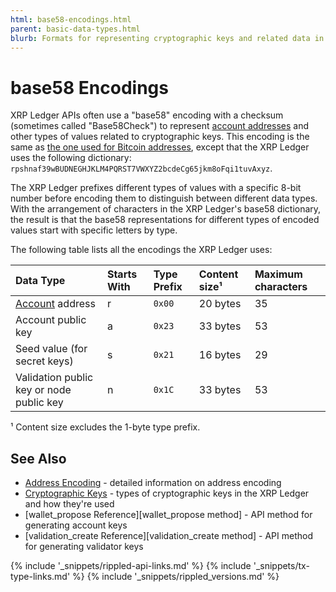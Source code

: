 ```yaml
---
html: base58-encodings.html
parent: basic-data-types.html
blurb: Formats for representing cryptographic keys and related data in base58 format.
---
```


# base58 Encodings

XRP Ledger APIs often use a "base58" encoding with a checksum (sometimes called "Base58Check") to represent [account addresses](accounts.html#addresses) and other types of values related to cryptographic keys. This encoding is the same as [the one used for Bitcoin addresses](https://en.bitcoin.it/wiki/Base58Check_encoding), except that the XRP Ledger uses the following dictionary: `rpshnaf39wBUDNEGHJKLM4PQRST7VWXYZ2bcdeCg65jkm8oFqi1tuvAxyz`.

The XRP Ledger prefixes different types of values with a specific 8-bit number before encoding them to distinguish between different data types. With the arrangement of characters in the XRP Ledger's base58 dictionary, the result is that the base58 representations for different types of encoded values start with specific letters by type.

The following table lists all the encodings the XRP Ledger uses:

| Data Type                                | Starts With | Type Prefix | Content size¹ | Maximum characters |
|:---------------------------------------- |:----------- |:----------- |:------------- |:------------------ |
| [Account][] address                      | r           | `0x00`      | 20 bytes      | 35                 |
| Account public key                       | a           | `0x23`      | 33 bytes      | 53                 |
| Seed value (for secret keys)             | s           | `0x21`      | 16 bytes      | 29                 |
| Validation public key or node public key | n           | `0x1C`      | 33 bytes      | 53                 |

¹ Content size excludes the 1-byte type prefix.

## See Also

- [Address Encoding](accounts.html#address-encoding) - detailed information on address encoding
- [Cryptographic Keys](cryptographic-keys.html) - types of cryptographic keys in the XRP Ledger and how they're used
- \[wallet_propose Reference\]\[wallet_propose method\] - API method for generating account keys
- \[validation_create Reference\]\[validation_create method\] - API method for generating validator keys


<!--{# common link defs #}-->
{% include '_snippets/rippled-api-links.md' %}
{% include '_snippets/tx-type-links.md' %}
{% include '_snippets/rippled_versions.md' %}

[Account]: accounts.html

